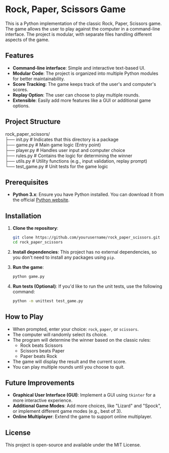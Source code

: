 # Rock, Paper, Scissors Game

This is a Python implementation of the classic Rock, Paper, Scissors game. The game allows the user to play against the computer in a command-line interface. The project is modular, with separate files handling different aspects of the game.

## Features

- **Command-line interface**: Simple and interactive text-based UI.
- **Modular Code**: The project is organized into multiple Python modules for better maintainability.
- **Score Tracking**: The game keeps track of the user's and computer's scores.
- **Replay Option**: The user can choose to play multiple rounds.
- **Extensible**: Easily add more features like a GUI or additional game options.

## Project Structure

rock_paper_scissors/                                                                                                           
├── init.py # Indicates that this directory is a package                                                                       
├── game.py # Main game logic (Entry point)                                                                                    
├── player.py # Handles user input and computer choice                                                                         
├── rules.py # Contains the logic for determining the winner                                                                   
├── utils.py # Utility functions (e.g., input validation, replay prompt)                                                       
└── test_game.py # Unit tests for the game logic                                                                               


## Prerequisites

- **Python 3.x**: Ensure you have Python installed. You can download it from the official [Python website](https://www.python.org/downloads/).

## Installation

1. **Clone the repository**:
    ```bash
    git clone https://github.com/yourusername/rock_paper_scissors.git
    cd rock_paper_scissors
    ```

2. **Install dependencies**:
   This project has no external dependencies, so you don't need to install any packages using `pip`.

3. **Run the game**:
    ```bash
    python game.py
    ```

4. **Run tests (Optional)**:
    If you'd like to run the unit tests, use the following command:
    ```bash
    python -m unittest test_game.py
    ```

## How to Play

- When prompted, enter your choice: `rock`, `paper`, or `scissors`.
- The computer will randomly select its choice.
- The program will determine the winner based on the classic rules:
  - Rock beats Scissors
  - Scissors beats Paper
  - Paper beats Rock
- The game will display the result and the current score.
- You can play multiple rounds until you choose to quit.

## Future Improvements

- **Graphical User Interface (GUI)**: Implement a GUI using `tkinter` for a more interactive experience.
- **Additional Game Modes**: Add more choices, like "Lizard" and "Spock", or implement different game modes (e.g., best of 3).
- **Online Multiplayer**: Extend the game to support online multiplayer.

## License

This project is open-source and available under the MIT License.
